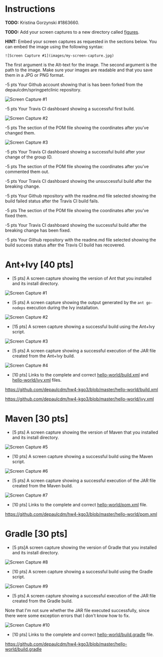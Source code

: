 # Instructions
**TODO:** Kristina Gorzynski   #1863660.

**TODO:** Add your screen captures to a new directory called [figures](figures).

**HINT:** Embed your screen captures as requested in the sections below. You can embed the image using the following syntax:

```
![Screen Capture #1](images/my-screen-capture.jpg)
```

The first argument is the Alt-text for the image. The second argument is the path to the image. Make sure your images are readable and that you save them in a JPG or PNG format.

-5 pts Your Github account showing that is has been forked from the depaulcdm/springpetclinic repository.

![Screen Capture #1](https://github.com/kgo3/spring-petclinic/Build_success1.jpg)


-5 pts Your Travis CI dashboard showing a successful first build.

![Screen Capture #2](https://github.com/kgo3/spring-petclinic/Build_success1.jpg)


-5 pts The section of the POM file showing the coordinates after you’ve changed them.

![Screen Capture #3](https://github.com/kgo3/spring-petclinic/pom_coordinates.jpg)


-5 pts Your Travis CI dashboard showing a successful build after your change of the group ID.


-5 pts The section of the POM file showing the coordinates after you’ve commented them out.


-5 pts Your Travis CI dashboard showing the unsuccessful build after the breaking change.


-5 pts Your Github repository with the readme.md file selected showing the build failed status after the Travis CI build fails.


-5 pts The section of the POM file showing the coordinates after you’ve fixed them.


-5 pts Your Travis CI dashboard showing the successful build after the breaking change has been fixed.


-5 pts Your Github repository with the readme.md file selected showing the build success status after the Travis CI build has recovered.






























# Ant+Ivy [40 pts]
- [5 pts] A screen capture showing the version of Ant that you installed and its install directory.  

![Screen Capture #1](https://github.com/depaulcdm/hw4-kgo3/blob/master/images/ant-version.JPG)   



- [5 pts] A screen capture showing the output generated by the `ant go-nodeps` execution during the Ivy installation.  

![Screen Capture #2](https://github.com/depaulcdm/hw4-kgo3/blob/master/images/ant-go-nodeps.JPG)


- [15 pts] A screen capture showing a successful build using the Ant+Ivy script.

![Screen Capture #3](https://github.com/depaulcdm/hw4-kgo3/blob/master/images/ant-build-success.JPG)


- [5 pts] A screen capture showing a successful execution of the JAR file created from the Ant+Ivy build.

![Screen Capture #4](https://github.com/depaulcdm/hw4-kgo3/blob/master/images/ant-jar-success.JPG)


- [10 pts] Links to the complete and correct [hello-world/build.xml](hello-world/build.xml) and [hello-world/ivy.xml](hello-world/ivy.xml) files.


https://github.com/depaulcdm/hw4-kgo3/blob/master/hello-world/build.xml

https://github.com/depaulcdm/hw4-kgo3/blob/master/hello-world/ivy.xml


# Maven [30 pts]
- [5 pts] A screen capture showing the version of Maven that you installed and its install directory.

![Screen Capture #5](https://github.com/depaulcdm/hw4-kgo3/blob/master/images/maven-version.JPG)

- [10 pts] A screen capture showing a successful build using the Maven script.

![Screen Capture #6](https://github.com/depaulcdm/hw4-kgo3/blob/master/images/maven-build-success.JPG)

- [5 pts] A screen capture showing a successful execution of the JAR file created from the Maven build.

![Screen Capture #7](https://github.com/depaulcdm/hw4-kgo3/blob/master/images/maven-jar-success.JPG)

- [10 pts] Links to the complete and correct [hello-world/pom.xml](hello-world/pom.xml) file.

https://github.com/depaulcdm/hw4-kgo3/blob/master/hello-world/pom.xml

# Gradle [30 pts]
- [5 pts]A screen capture showing the version of Gradle that you installed and its install directory.

![Screen Capture #8](https://github.com/depaulcdm/hw4-kgo3/blob/master/images/gradle-version.JPG)

- [10 pts] A screen capture showing a successful build using the Gradle script.

![Screen Capture #9](https://github.com/depaulcdm/hw4-kgo3/blob/master/images/gradle-build-success.JPG)

- [5 pts] A screen capture showing a successful execution of the JAR file created from the Gradle build. 

Note that I'm not sure whether the JAR file executed successfully, since there were some exception errors that I don't know how to fix.

![Screen Capture #10](https://github.com/depaulcdm/hw4-kgo3/blob/master/images/gradle-jar-success.JPG)

- [10 pts] Links to the complete and correct [hello-world/build.gradle](hello-world/build.gradle) file.

https://github.com/depaulcdm/hw4-kgo3/blob/master/hello-world/build.gradle